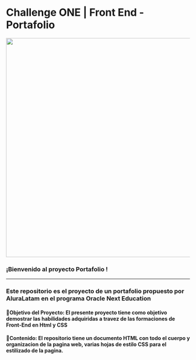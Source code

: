 

# Challenge ONE | Front End -  Portafolio

<p align="center" >
     <img width="600" heigth="600" src="https://github.com/user-attachments/assets/0eab21c5-766a-4694-bbf7-64c601d8298c">
</p>



### ¡Bienvenido al proyecto Portafolio ! 

---
### Este repositorio es el proyecto de un portafolio propuesto por AluraLatam en el programa Oracle Next Education
#### 🔹Objetivo del Proyecto: El presente proyecto tiene como objetivo demostrar las habilidades adquiridas a travez de las formaciones de Front-End en Html y CSS
#### 🔹Contenido: El repositorio tiene un documento HTML con todo el cuerpo y organizacion de la pagina web, varias hojas de estilo CSS para el estilizado de la pagina.


